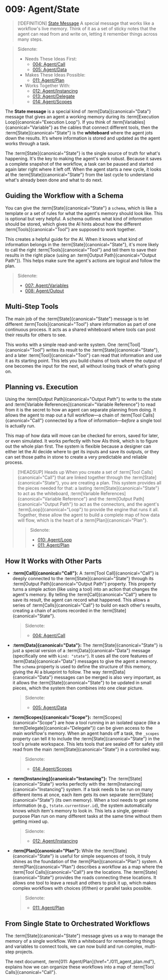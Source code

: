 # 009: Agent/State

> [!DEFINITION] [State Message](./000_glossary.md)
> A special message that works like a workflow's live memory. Think of it as a set of sticky notes that the agent can read from and write on, letting it remember things across many steps.

> Sidenote:
> - Needs These Ideas First:
>   - [004: Agent/Call](./004_agent_call.md)
>   - [005: Agent/Data](./005_agent_data.md)
> - Makes These Ideas Possible:
>   - [011: Agent/Plan](./011_agent_plan.md)
> - Works Together With:
>   - [012: Agent/Instancing](./012_agent_instancing.md)
>   - [013: Agent/Delegate](./013_agent_delegate.md)
>   - [014: Agent/Scopes](./014_agent_scopes.md)

The **State message** is a special kind of :term[Data]{canonical="Data"} message that gives an agent a working memory during its :term[Execution Loop]{canonical="Execution Loop"}. If you think of :term[Variables]{canonical="Variable"} as the cables that connect different tools, then the :term[State]{canonical="State"} is the **whiteboard** where the agent jots down the results. It’s where information is stored and updated as the agent works through a task.

The :term[State]{canonical="State"} is the single source of truth for what's happening. It's the key to making the agent's work robust. Because it saves a complete snapshot of the workflow, a task can be paused and started again later right where it left off. When the agent starts a new cycle, it looks at the :term[State]{canonical="State"} from the last cycle to understand what's already been done and what to do next.

## Guiding the Workflow with a Schema

You can give the :term[State]{canonical="State"} a `schema`, which is like a template or a set of rules for what the agent's memory should look like. This is optional but very helpful. A schema outlines what kind of information should be stored, which gives the AI hints about how the different :term[Tools]{canonical="Tool"} are supposed to work together.

This creates a helpful guide for the AI. When it knows what kind of information belongs in the :term[State]{canonical="State"}, it's more likely to call the right :term[Tools]{canonical="Tool"} and tell them to save their results in the right place (using an :term[Output Path]{canonical="Output Path"}). This helps make sure the agent's actions are logical and follow the plan.

> Sidenote:
> - [007: Agent/Variables](./007_agent_variables.md)
> - [008: Agent/Output](./008_agent_output.md)

## Multi-Step Tools

The main job of the :term[State]{canonical="State"} message is to let different :term[Tools]{canonical="Tool"} share information as part of one continuous process. It acts as a shared whiteboard where tools can post their results for others to see.

This works with a simple read-and-write system. One :term[Tool]{canonical="Tool"} writes its result to the :term[State]{canonical="State"}, and a later :term[Tool]{canonical="Tool"} can read that information and use it as its starting point. This lets you build chains of tools where the output of one becomes the input for the next, all without losing track of what’s going on.

## Planning vs. Execution

Using the :term[Output Path]{canonical="Output Path"} to write to the state and :term[Variable References]{canonical="Variable Reference"} to read from it is the secret to how an agent can separate planning from doing. It allows the agent to map out a full workflow—a chain of :term[Tool Calls]{canonical="Call"} connected by a flow of information—*before* a single tool is actually run.

This map of how data will move can be checked for errors, saved for later, or even simulated. It works perfectly with how AIs think, which is to figure out the whole plan first. The system is flexible because a designer can either let the AI decide where to get its inputs and save its outputs, or they can set those paths in stone to create a very predictable and reliable process.

> [!HEADSUP] Heads up
> When you create a set of :term[Tool Calls]{canonical="Call"} that are linked together through the :term[State]{canonical="State"}, you are creating a plan. This system provides all the pieces needed for that: a lasting :term[State]{canonical="State"} to act as the whiteboard, :term[Variable References]{canonical="Variable Reference"} and the :term[Output Path]{canonical="Output Path"} to act as the connectors, and the agent's :term[Loop]{canonical="Loop"} to provide the engine that runs it all. Together, these allow the agent to build a complete map of how data will flow, which is the heart of a :term[Plan]{canonical="Plan"}.
>
> > Sidenote:
> >
> > - [010: Agent/Loop](./010_agent_loop.md)
> > - [011: Agent/Plan](./011_agent_plan.md)

## How It Works with Other Parts

- **:term[Call]{canonical="Call"}:** A :term[Tool Call]{canonical="Call"} is deeply connected to the :term[State]{canonical="State"} through its :term[Output Path]{canonical="Output Path"} property. This property turns a simple action (like using a tool) into an action that changes the agent's memory. By telling the :term[Call]{canonical="Call"} where to save its result, the agent can record what happened. This allows a series of :term[Calls]{canonical="Call"} to build on each other's results, creating a chain of actions recorded in the :term[State]{canonical="State"}.

  > Sidenote:
  > - [004: Agent/Call](./004_agent_call.md)

- **:term[Data]{canonical="Data"}:** The :term[State]{canonical="State"} is just a special version of a :term[Data]{canonical="Data"} message (specifically one with `kind: "state"`). It uses all the core features of :term[Data]{canonical="Data"} messages to give the agent a memory. The `schema` property is used to define the structure of this memory, giving the AI a blueprint to follow. The way :term[Data]{canonical="Data"} messages can be merged is also very important, as it allows the :term[State]{canonical="State"} to be updated in small pieces, which the system then combines into one clear picture.

  > Sidenote:
  > - [005: Agent/Data](./005_agent_data.md)

- **:term[Scopes]{canonical="Scope"}:** :term[Scopes]{canonical="Scope"} are how a tool running in an isolated space (like a :term[Delegate]{canonical="Delegate"}) can be given access to the main workflow's memory. When an agent hands off a task, the `_scopes` property can tell it to include the :term[State]{canonical="State"} in the tool's private workspace. This lets tools that are sealed off for safety still read from the main :term[State]{canonical="State"} in a controlled way.

  > Sidenote:
  > - [014: Agent/Scopes](./014_agent_scopes.md)

- **:term[Instancing]{canonical="Instancing"}:** The :term[State]{canonical="State"} works perfectly with the :term[Instancing]{canonical="Instancing"} system. If a task needs to be run on many different items at once, each item gets its own separate :term[State]{canonical="State"} (its own memory). When a tool needs to get some information (e.g., `†state.currentUser.id`), the system automatically knows which item's memory to look in. This lets a single, general-purpose Plan run on many different tasks at the same time without them getting mixed up.

  > Sidenote:
  > - [012: Agent/Instancing](./012_agent_instancing.md)

- **:term[Plan]{canonical="Plan"}:** While the :term[State]{canonical="State"} is useful for simple sequences of tools, it truly shines as the foundation of the :term[Plan]{canonical="Plan"} system. A :term[Plan]{canonical="Plan"} describes a workflow as a map where the :term[Tool Calls]{canonical="Call"} are the locations. The :term[State]{canonical="State"} provides the roads connecting these locations. It allows one tool to leave a result and others to pick it up, which makes complex workflows with choices (if/then) or parallel tasks possible.

  > Sidenote:
  > - [011: Agent/Plan](./011_agent_plan.md)

## From Single State to Orchestrated Workflows

The :term[State]{canonical="State"} message gives us a way to manage the memory of a single workflow. With a whiteboard for remembering things and variables to connect tools, we can now build and run complex, multi-step projects.

The next document, :term[011: Agent/Plan]{href="./011_agent_plan.md"}, explains how we can organize these workflows into a map of :term[Tool Calls]{canonical="Call"}.
